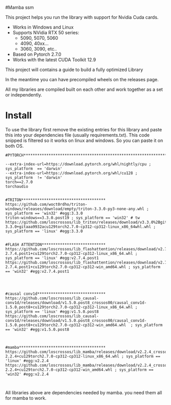 #Mamba ssm

This project helps you run the library with support for Nvidia Cuda cards.

- Works in Windows and Linux
- Supports NVidia RTX 50 series:
    - 5090, 5070, 5060
    - 4090, 40xx...
    - 3060, 3090, etc..
- Based on Pytorch 2.7.0
- Works with the latest CUDA Toolkit 12.9



This project will contains a guide to build a fully optimized Library

In the meantime you can have precompiled wheels on the releases page. 

All my libraries are compiled built on each other and work together as a set or independently.

# Install
To use the library first remove the existing entries for this library and paste this into your dependencies file (usually requirements.txt). 
This code snipped is filtered so it works on linux and windows. So you can paste it on both OS.

```
#PYTORCH*********************************************************************

--extra-index-url=https://download.pytorch.org/whl/nightly/cpu ; sys_platform  == 'darwin'
--extra-index-url=https://download.pytorch.org/whl/cu128 ; sys_platform  != 'darwin'
torch==2.7.0
torchaudio


#TRITON*************************************
https://github.com/woct0rdho/triton-windows/releases/download/empty/triton-3.3.0-py3-none-any.whl ; sys_platform == 'win32' #egg:3.3.0
triton-windows==3.3.0.post19 ; sys_platform == 'win32' # tw
https://github.com/loscrossos/lib_triton/releases/download/v3.3.0%2Bgit766f7fa9/triton-3.3.0+gitaaa9932acu129torch2.7.0-cp312-cp312-linux_x86_64whl.whl ; sys_platform == 'linux' #egg:3.3.0


#FLASH ATTENTION****************************
https://github.com/loscrossos/lib_flashattention/releases/download/v2.7.4.post1_crossos00/flash_attn-2.7.4.post1+cu129torch2.7.0-cp312-cp312-linux_x86_64.whl ; sys_platform == 'linux' #egg:v2.7.4.post1
https://github.com/loscrossos/lib_flashattention/releases/download/v2.7.4.post1_crossos00/flash_attn-2.7.4.post1+cu129torch2.7.0-cp312-cp312-win_amd64.whl ; sys_platform == 'win32' #egg:v2.7.4.post1




#causal conv1d******************************
https://github.com/loscrossos/lib_causal-conv1d/releases/download/v1.5.0.post8_crossos00/causal_conv1d-1.5.0.post8+cu129torch2.7.0-cp312-cp312-linux_x86_64.whl ; sys_platform == 'linux' #egg:v1.5.0.post8
https://github.com/loscrossos/lib_causal-conv1d/releases/download/v1.5.0.post8_crossos00/causal_conv1d-1.5.0.post8+cu129torch2.7.0-cp312-cp312-win_amd64.whl  ; sys_platform == 'win32' #egg:v1.5.0.post8



#mamba**************************************
https://github.com/loscrossos/lib_mamba/releases/download/v2.2.4_crossos00/mamba_ssm-2.2.4+cu129torch2.7.0-cp312-cp312-linux_x86_64.whl ; sys_platform == 'linux' #egg:v2.2.4
https://github.com/loscrossos/lib_mamba/releases/download/v2.2.4_crossos00/mamba_ssm-2.2.4+cu129torch2.7.0-cp312-cp312-win_amd64.whl ; sys_platform == 'win32' #egg:v2.2.4



```

All libraries above are dependencies needed by mamba. you need them all for mamba to work.
